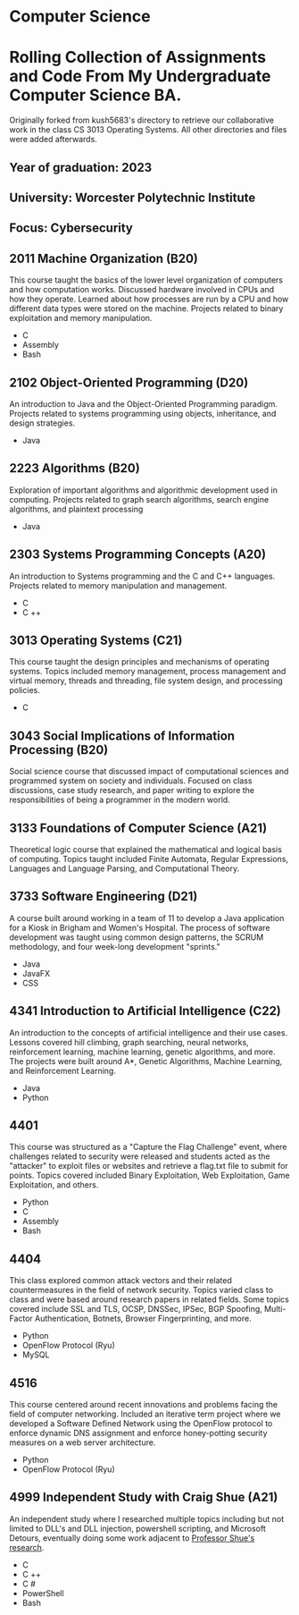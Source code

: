 # Computer Science
# Rolling Collection of Assignments and Code From My Undergraduate Computer Science BA. 

Originally forked from kush5683's directory to retrieve our collaborative work in the class CS 3013 Operating Systems. All other directories and files were added afterwards.

## Year of graduation: 2023
## University: Worcester Polytechnic Institute
## Focus: Cybersecurity

## 2011 Machine Organization (B20)
This course taught the basics of the lower level organization of computers and how computation works. Discussed hardware involved in CPUs and how they operate. Learned about how processes are run by a CPU and how different data types were stored on the machine. Projects related to binary exploitation and memory manipulation.
* C
* Assembly
* Bash
## 2102 Object-Oriented Programming (D20)
An introduction to Java and the Object-Oriented Programming paradigm. Projects related to systems programming using objects, inheritance, and design strategies.
* Java
## 2223 Algorithms (B20)
Exploration of important algorithms and algorithmic development used in computing. Projects related to graph search algorithms, search engine algorithms, and plaintext processing
* Java
## 2303 Systems Programming Concepts (A20)
An introduction to Systems programming and the C and C++ languages. Projects related to memory manipulation and management.
* C
* C ++
## 3013 Operating Systems (C21)
This course taught the design principles and mechanisms of operating systems. Topics included memory management, process management and virtual memory, threads and threading, file system design, and processing policies.
* C
## 3043 Social Implications of Information Processing (B20)
Social science course that discussed impact of computational sciences and programmed system on society and individuals. Focused on class discussions, case study research, and paper writing to explore the responsibilities of being a programmer in the modern world.
## 3133 Foundations of Computer Science (A21)
Theoretical logic course that explained the mathematical and logical basis of computing. Topics taught included Finite Automata, Regular Expressions, Languages and Language Parsing, and Computational Theory.
## 3733 Software Engineering (D21)
A course built around working in a team of 11 to develop a Java application for a Kiosk in Brigham and Women's Hospital. The process of software development was taught using common design patterns, the SCRUM methodology, and four week-long development "sprints."
* Java
* JavaFX
* CSS
## 4341 Introduction to Artificial Intelligence (C22)
An introduction to the concepts of artificial intelligence and their use cases. Lessons covered hill climbing, graph searching, neural networks, reinforcement learning, machine learning, genetic algorithms, and more. The projects were built around A*, Genetic Algorithms, Machine Learning, and Reinforcement Learning.
* Java
* Python
## 4401
This course was structured as a "Capture the Flag Challenge" event, where challenges related to security were released and students acted as the "attacker" to exploit files or websites and retrieve a flag.txt file to submit for points. Topics covered included Binary Exploitation, Web Exploitation, Game Exploitation, and others.
* Python
* C
* Assembly
* Bash
## 4404
This class explored common attack vectors and their related countermeasures in the field of network security. Topics varied class to class and were based around research papers in related fields. Some topics covered include SSL and TLS, OCSP, DNSSec, IPSec, BGP Spoofing, Multi-Factor Authentication, Botnets, Browser Fingerprinting, and more.
* Python
* OpenFlow Protocol (Ryu)
* MySQL
## 4516
This course centered around recent innovations and problems facing the field of computer networking. Included an iterative term project where we developed a Software Defined Network using the OpenFlow protocol to enforce dynamic DNS assignment and enforce honey-potting security measures on a web server architecture.
* Python
* OpenFlow Protocol (Ryu)
## 4999 Independent Study with Craig Shue (A21)
An independent study where I researched multiple topics including but not limited to DLL's and DLL injection, powershell scripting, and Microsoft Detours, eventually doing some work adjacent to [Professor Shue's research](https://web.cs.wpi.edu/~cshue/projects/).
* C
* C ++
* C #
* PowerShell
* Bash
